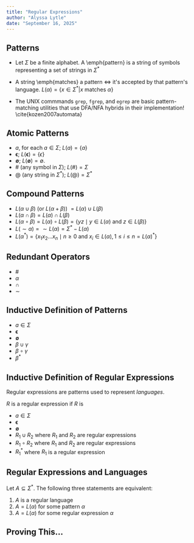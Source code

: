 ```yaml
---
title: "Regular Expressions"
author: "Alyssa Lytle"
date: "September 16, 2025"
---
```


<!-- pandoc -t slidy -s notes/04-reg-exp.md -o slides/04-reg-exp.html --webtex -->

## Patterns


* Let $\Sigma$ be a finite alphabet. A \emph{pattern} is a string of symbols representing a set of strings in $\Sigma^*$


* A string \emph{matches} a pattern $\iff$ it's accepted by that pattern's language. $L(\alpha) = \{x \in \Sigma^* | x \mbox{ matches } \alpha\}$


* The UNIX commmands `grep`, `fgrep`, and `egrep` are basic pattern-matching utilities that use DFA/NFA hybrids in their implementation! \cite{kozen2007automata}

## Atomic Patterns


*  $a$, for each $a \in \Sigma$; $L(a) = \{a\}$
*  $\boldsymbol{\epsilon}$; $L(\boldsymbol{\epsilon}) = \{\epsilon\}$
*  $\boldsymbol{\emptyset}$; $L(\boldsymbol{\emptyset}) = \emptyset$.
*  $\#$ (any symbol in $\Sigma$); $L(\#)=\Sigma$
*  $@$ (any string in $\Sigma^*$); $L(@) = \Sigma^*$

## Compound Patterns

* $L(\alpha \cup \beta)$ (or $L(\alpha + \beta)$) $= L (\alpha) \cup L(\beta)$ 
*  $L(\alpha \cap \beta) =  L (\alpha) \cap L(\beta)$
*  $L(\alpha \circ \beta) = L(\alpha) \circ L(\beta) = \{yz \mid y \in L(\alpha)$ and $z \in L(\beta) \}$
* $L(\sim \alpha) =  \sim L(\alpha) = \Sigma^* - L(\alpha)$
* $L(\alpha^*) = \{x_1 x_2 \ldots x_n \mid n \geq 0$ and $x_i \in L(\alpha), 1 \leq i \leq n = L(\alpha)^*\}$

## Redundant Operators

* $\#$ 
* $\alpha$
* $\cap$
* $\sim$

## Inductive Definition of Patterns

*  $a \in \Sigma$
*  $\boldsymbol{\epsilon}$
*  $\boldsymbol{\emptyset}$
*  $\beta \cup \gamma$
*  $\beta \circ \gamma$
*  $\beta^*$ 

## Inductive Definition of Regular Expressions

Regular expressions are patterns used to represent *languages*.

$R$ is a regular expression if $R$ is 

*  $a \in \Sigma$
*  $\boldsymbol{\epsilon}$
*  $\boldsymbol{\emptyset}$
*  $R_1\cup R_2$ where $R_1$ and $R_2$ are regular expressions
*  $R_1 \circ R_2$ where $R_1$ and $R_2$ are regular expressions
*  $R_1^*$ where $R_1$ is a regular expression

## Regular Expressions and Languages

Let $A \subseteq \Sigma^*$. The following three statements are equivalent:

1.  $A$ is a regular language
2.  $A = L(\alpha)$ for some pattern $\alpha$
3.  $A = L(\alpha)$ for some regular expression $\alpha$

## Proving This...

